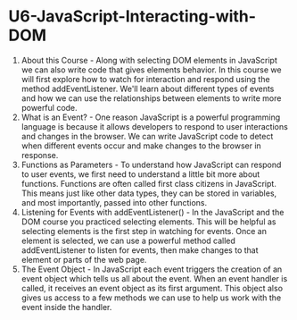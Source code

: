 # U6-JavaScript-Interacting-with-DOM

1.  About this Course - Along with selecting DOM elements in JavaScript we can also write code that gives elements behavior. In this course we will first explore how to watch for interaction and respond using the method addEventListener. We'll learn about different types of events and how we can use the relationships between elements to write more powerful code.
2. What is an Event? - One reason JavaScript is a powerful programming language is because it allows developers to respond to user interactions and changes in the browser. We can write JavaScript code to detect when different events occur and make changes to the browser in response.
3. Functions as Parameters - To understand how JavaScript can respond to user events, we first need to understand a little bit more about functions. Functions are often called first class citizens in JavaScript. This means just like other data types, they can be stored in variables, and most importantly, passed into other functions.
4. Listening for Events with addEventListener() - In the JavaScript and the DOM course you practiced selecting elements. This will be helpful as selecting elements is the first step in watching for events. Once an element is selected, we can use a powerful method called addEventListener to listen for events, then make changes to that element or parts of the web page.
5. The Event Object - In JavaScript each event triggers the creation of an event object which tells us all about the event. When an event handler is called, it receives an event object as its first argument. This object also gives us access to a few methods we can use to help us work with the event inside the handler.
